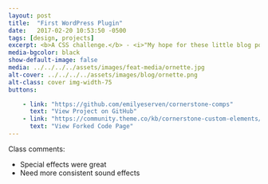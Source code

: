 ```yaml
---
layout: post
title:  "First WordPress Plugin"
date:   2017-02-20 10:53:50 -0500
tags: [design, projects]
excerpt: <b>A CSS challenge.</b> - <i>"My hope for these little blog posts is to document my process and hopefully be able to learn from it in retrospect when I do another portfolio."</i>
media-bgcolor: black
show-default-image: false
media: ../../../../assets/images/feat-media/ornette.jpg
alt-cover: ../../../../assets/images/blog/ornette.png
alt-class: cover img-width-75
buttons:

    - link: "https://github.com/emilyeserven/cornerstone-comps"
      text: "View Project on GitHub"
    - link: "https://community.theme.co/kb/cornerstone-custom-elements/"
      text: "View Forked Code Page"
---
```


Class comments:
* Special effects were great
* Need more consistent sound effects
